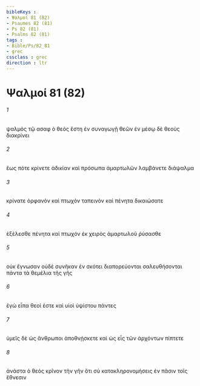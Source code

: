 ```yaml
---
bibleKeys : 
- Ψαλμοί 81 (82)
- Psaumes 82 (81)
- Ps 82 (81)
- Psalms 82 (81)
tags : 
- Bible/Ps/82_81
- grec
cssclass : grec
direction : ltr
---
```


# Ψαλμοί 81 (82)

###### 1
ψαλμὸς τῷ ασαφ ὁ θεὸς ἔστη ἐν συναγωγῇ θεῶν ἐν μέσῳ δὲ θεοὺς διακρίνει
###### 2
ἕως πότε κρίνετε ἀδικίαν καὶ πρόσωπα ἁμαρτωλῶν λαμβάνετε διάψαλμα
###### 3
κρίνατε ὀρφανὸν καὶ πτωχόν ταπεινὸν καὶ πένητα δικαιώσατε
###### 4
ἐξέλεσθε πένητα καὶ πτωχόν ἐκ χειρὸς ἁμαρτωλοῦ ῥύσασθε
###### 5
οὐκ ἔγνωσαν οὐδὲ συνῆκαν ἐν σκότει διαπορεύονται σαλευθήσονται πάντα τὰ θεμέλια τῆς γῆς
###### 6
ἐγὼ εἶπα θεοί ἐστε καὶ υἱοὶ ὑψίστου πάντες
###### 7
ὑμεῖς δὲ ὡς ἄνθρωποι ἀποθνῄσκετε καὶ ὡς εἷς τῶν ἀρχόντων πίπτετε
###### 8
ἀνάστα ὁ θεός κρῖνον τὴν γῆν ὅτι σὺ κατακληρονομήσεις ἐν πᾶσιν τοῖς ἔθνεσιν
